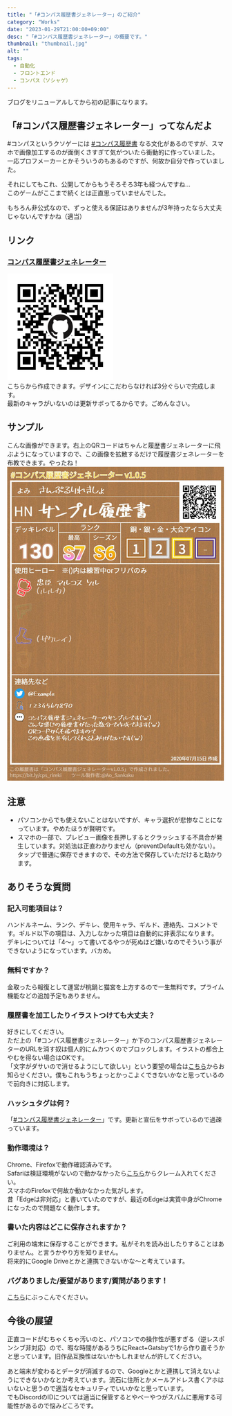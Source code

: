 ```yaml
---
title: "「#コンパス履歴書ジェネレーター」のご紹介"
category: "Works"
date: "2023-01-29T21:00:00+09:00"
desc: "「#コンパス履歴書ジェネレーター」の概要です。"
thumbnail: "thumbnail.jpg"
alt: ""
tags: 
  - 自動化
  - フロントエンド
  - コンパス（ソシャゲ）
---
```


ブログをリニューアルしてから初の記事になります。  

## 「#コンパス履歴書ジェネレーター」ってなんだよ
#コンパスというクソゲーには [#コンパス履歴書](https://twitter.com/search?q=%23%E3%82%B3%E3%83%B3%E3%83%91%E3%82%B9%E5%B1%A5%E6%AD%B4%E6%9B%B8&src=typed_query) なる文化があるのですが、スマホで画像加工するのが面倒くさすぎて気がついたら衝動的に作っていました。  
一応プロフメーカーとかそういうのもあるのですが、何故か自分で作っていました。  

それにしてもこれ、公開してからもうそろそろ3年も経つんですね…  
このゲームがここまで続くとは正直思っていませんでした。

もちろん非公式なので、ずっと使える保証はありませんが3年持ったなら大丈夫じゃないんですかね（適当）

## リンク
### [コンパス履歴書ジェネレーター](https://aosankaku.github.io/cps_resume/)
![コンパス履歴書ジェネレーターQRコード](cps_rireki_qr_github.png)  
こちらから作成できます。デザインにこだわらなければ3分ぐらいで完成します。  
最新のキャラがいないのは更新サボってるからです。ごめんなさい。

## サンプル
こんな画像ができます。右上のQRコードはちゃんと履歴書ジェネレーターに飛ぶようになっていますので、この画像を拡散するだけで履歴書ジェネレーターを布教できます。やったね！
![sampleimage](sample.jpg)

## 注意
* パソコンからでも使えないことはないですが、キャラ選択が悲惨なことになっています。やめたほうが賢明です。  
* スマホの一部で、プレビュー画像を長押しするとクラッシュする不具合が発生しています。対処法は正直わかりません（preventDefaultも効かない）。タップで普通に保存できますので、その方法で保存していただけると助かります。

## ありそうな質問
### 記入可能項目は？
ハンドルネーム、ランク、デキレ、使用キャラ、ギルド、連絡先、コメントです。ギルド以下の項目は、入力しなかった項目は自動的に非表示になります。  
デキレについては「4～」って書いてるやつが死ぬほど嫌いなのでそういう事ができないようになっています。バカめ。
### 無料ですか？
金取ったら報復として運営が桃鍋と猫宮を上方するので一生無料です。プライム機能などの追加予定もありません。
### 履歴書を加工したりイラストつけても大丈夫？
好きにしてください。  
ただ上の「#コンパス履歴書ジェネレーター」か下のコンパス履歴書ジェネレーターのURLを消す奴は個人的にムカつくのでブロックします。イラストの都合上やむを得ない場合はOKです。  
「文字がダサいので消せるようにして欲しい」という要望の場合は[こちら][inquiry]からお知らせください。僕もこれもうちょっとかっこよくできないかなと思っているので前向きに対応します。
### ハッシュタグは何？
「[#コンパス履歴書ジェネレーター](https://twitter.com/search?q=%23%E3%82%B3%E3%83%B3%E3%83%91%E3%82%B9%E5%B1%A5%E6%AD%B4%E6%9B%B8%E3%82%B8%E3%82%A7%E3%83%8D%E3%83%AC%E3%83%BC%E3%82%BF%E3%83%BC&src=typed_query)」です。更新と宣伝をサボっているので過疎っています。
### 動作環境は？
Chrome、Firefoxで動作確認済みです。  
Safariは検証環境がないので動かなかったら[こちら][inquiry]からクレーム入れてください。  
スマホのFirefoxで何故か動かなかった気がします。  
昔「Edgeは非対応」と書いていたのですが、最近のEdgeは実質中身がChromeになったので問題なく動作します。
### 書いた内容はどこに保存されますか？
ご利用の端末に保存することができます。私がそれを読み出したりすることはありません。と言うかやり方を知りません。  
将来的にGoogle Driveとかと連携できないかな～と考えています。
### バグありました/要望があります/質問があります！
[こちら][inquiry]にぶっこんでください。


## 今後の展望
正直コードがむちゃくちゃ汚いのと、パソコンでの操作性が悪すぎる（逆レスポンシブ非対応）ので、暇な時間があるうちにReact+Gatsbyで1から作り直そうかと思っています。旧作品互換性はないかもしれませんが許してください。

あと端末が変わるとデータが消滅するので、Googleとかと連携して消えないようにできないかなとか考えています。流石に住所とかメールアドレス書くアホはいないと思うので適当なセキュリティでいいかなと思っています。  
でもDiscordのIDについては適当に保管するとやべーやつがスパムに悪用する可能性があるので悩みどころです。


[inquiry]: https://docs.google.com/forms/d/e/1FAIpQLSeXJZaiPBeYG2raNjZS-NbXX1gWkgYF_R7pdVQNDCVfYWHSjA/viewform
